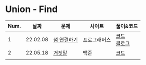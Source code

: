 # Union - Find

| Num. | 날짜     | 문제                                                         | 사이트       | 풀이&코드                                                    |
| ---- | -------- | ------------------------------------------------------------ | ------------ | ------------------------------------------------------------ |
| 1    | 22.02.08 | [섬 연결하기](https://programmers.co.kr/learn/courses/30/lessons/42861?language=go) | 프로그래머스 | [코드](./섬_연결하기.go)<br>[블로그](https://bba-dda.tistory.com/121) |
| 2    |  22.05.18   | [거짓말](https://www.acmicpc.net/problem/1043) | 백준| [코드](./1043_%EA%B1%B0%EC%A7%93%EB%A7%90.cpp)  |
|      |          |                                                              |              |                                                              |

